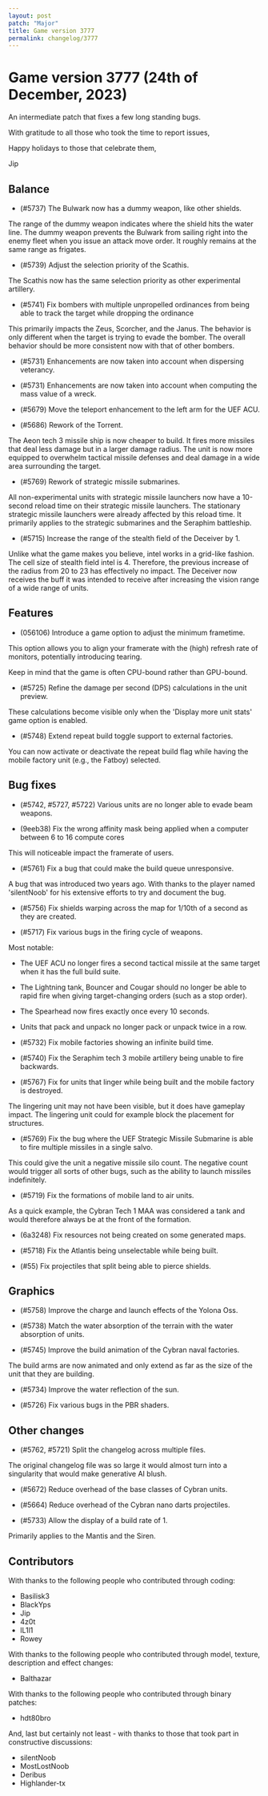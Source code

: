 ```yaml
---
layout: post
patch: "Major"
title: Game version 3777
permalink: changelog/3777
---
```


# Game version 3777 (24th of December, 2023)

An intermediate patch that fixes a few long standing bugs.

With gratitude to all those who took the time to report issues,

Happy holidays to those that celebrate them,

Jip

## Balance

- (#5737) The Bulwark now has a dummy weapon, like other shields.

The range of the dummy weapon indicates where the shield hits the water line. The dummy weapon prevents the Bulwark from sailing right into the enemy fleet when you issue an attack move order. It roughly remains at the same range as frigates.

- (#5739) Adjust the selection priority of the Scathis.

The Scathis now has the same selection priority as other experimental artillery.

- (#5741) Fix bombers with multiple unpropelled ordinances from being able to track the target while dropping the ordinance

This primarily impacts the Zeus, Scorcher, and the Janus. The behavior is only different when the target is trying to evade the bomber. The overall behavior should be more consistent now with that of other bombers.

- (#5731) Enhancements are now taken into account when dispersing veterancy.

- (#5731) Enhancements are now taken into account when computing the mass value of a wreck.

- (#5679) Move the teleport enhancement to the left arm for the UEF ACU.

- (#5686) Rework of the Torrent.

The Aeon tech 3 missile ship is now cheaper to build. It fires more missiles that deal less damage but in a larger damage radius. The unit is now more equipped to overwhelm tactical missile defenses and deal damage in a wide area surrounding the target.

- (#5769) Rework of strategic missile submarines.

All non-experimental units with strategic missile launchers now have a 10-second reload time on their strategic missile launchers. The stationary strategic missile launchers were already affected by this reload time. It primarily applies to the strategic submarines and the Seraphim battleship.

- (#5715) Increase the range of the stealth field of the Deceiver by 1.

Unlike what the game makes you believe, intel works in a grid-like fashion. The cell size of stealth field intel is 4. Therefore, the previous increase of the radius from 20 to 23 has effectively no impact. The Deceiver now receives the buff it was intended to receive after increasing the vision range of a wide range of units.

## Features

- (056106) Introduce a game option to adjust the minimum frametime.

This option allows you to align your framerate with the (high) refresh rate of monitors, potentially introducing tearing.

Keep in mind that the game is often CPU-bound rather than GPU-bound.

- (#5725) Refine the damage per second (DPS) calculations in the unit preview.

These calculations become visible only when the 'Display more unit stats' game option is enabled.

- (#5748) Extend repeat build toggle support to external factories.

You can now activate or deactivate the repeat build flag while having the mobile factory unit (e.g., the Fatboy) selected.

## Bug fixes

- (#5742, #5727, #5722) Various units are no longer able to evade beam weapons.

- (9eeb38) Fix the wrong affinity mask being applied when a computer between 6 to 16 compute cores

This will noticeable impact the framerate of users.

- (#5761) Fix a bug that could make the build queue unresponsive.

A bug that was introduced two years ago. With thanks to the player named 'silentNoob' for his extensive efforts to try and document the bug.

- (#5756) Fix shields warping across the map for 1/10th of a second as they are created.

- (#5717) Fix various bugs in the firing cycle of weapons.

Most notable:

- The UEF ACU no longer fires a second tactical missile at the same target when it has the full build suite.
- The Lightning tank, Bouncer and Cougar should no longer be able to rapid fire when giving target-changing orders (such as a stop order).
- The Spearhead now fires exactly once every 10 seconds.
- Units that pack and unpack no longer pack or unpack twice in a row.

- (#5732) Fix mobile factories showing an infinite build time.

- (#5740) Fix the Seraphim tech 3 mobile artillery being unable to fire backwards.

- (#5767) Fix for units that linger while being built and the mobile factory is destroyed.

The lingering unit may not have been visible, but it does have gameplay impact. The lingering unit could for example block the placement for structures.

- (#5769) Fix the bug where the UEF Strategic Missile Submarine is able to fire multiple missiles in a single salvo.

This could give the unit a negative missile silo count. The negative count would trigger all sorts of other bugs, such as the ability to launch missiles indefinitely.

- (#5719) Fix the formations of mobile land to air units.

As a quick example, the Cybran Tech 1 MAA was considered a tank and would therefore always be at the front of the formation.

- (6a3248) Fix resources not being created on some generated maps.

- (#5718) Fix the Atlantis being unselectable while being built.

- (#55) Fix projectiles that split being able to pierce shields.

## Graphics

- (#5758) Improve the charge and launch effects of the Yolona Oss.

- (#5738) Match the water absorption of the terrain with the water absorption of units.

- (#5745) Improve the build animation of the Cybran naval factories.

The build arms are now animated and only extend as far as the size of the unit that they are building.

- (#5734) Improve the water reflection of the sun.

- (#5726) Fix various bugs in the PBR shaders.

## Other changes

- (#5762, #5721) Split the changelog across multiple files.

The original changelog file was so large it would almost turn into a singularity that would make generative AI blush.

- (#5672) Reduce overhead of the base classes of Cybran units.

- (#5664) Reduce overhead of the Cybran nano darts projectiles.

- (#5733) Allow the display of a build rate of 1.

Primarily applies to the Mantis and the Siren.

## Contributors

With thanks to the following people who contributed through coding:

- Basilisk3
- BlackYps
- Jip
- 4z0t
- lL1l1
- Rowey

With thanks to the following people who contributed through model, texture, description and effect changes:

- Balthazar

With thanks to the following people who contributed through binary patches:

- hdt80bro

And, last but certainly not least - with thanks to those that took part in constructive discussions:

- silentNoob
- MostLostNoob
- Deribus
- Highlander-tx
